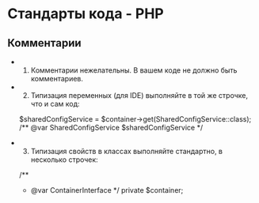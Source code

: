 Стандарты кода - PHP
========================

Комментарии
-----------

- 1. Комментарии нежелательны. В вашем коде не должно быть комментариев.

- 2. Типизация переменных (для IDE) выполняйте в той же строчке, что и сам код:

    $sharedConfigService = $container->get(SharedConfigService::class); /** @var SharedConfigService $sharedConfigService */

- 3. Типизация свойств в классах выполняйте стандартно, в несколько строчек:

    /**
     * @var ContainerInterface
     */
    private $container;